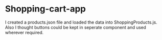 # Shopping-cart-app

I created a products.json file and loaded the data into ShoppingProducts.js. Also I thought buttons could be kept in seperate component and used wherever required.

